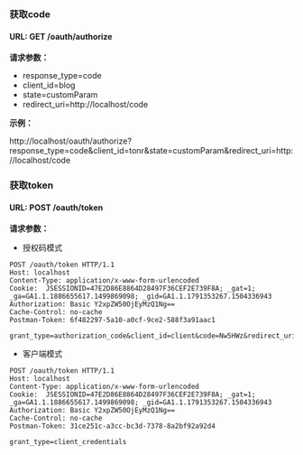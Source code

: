 ### 获取code

#### URL: GET /oauth/authorize

**请求参数：**

- response_type=code
- client_id=blog
- state=customParam
- redirect_uri=http://localhost/code

**示例：**

http://localhost/oauth/authorize?response_type=code&client_id=tonr&state=customParam&redirect_uri=http://localhost/code

### 获取token

#### URL: POST /oauth/token

**请求参数：**
- 授权码模式
```
POST /oauth/token HTTP/1.1
Host: localhost
Content-Type: application/x-www-form-urlencoded
Cookie:  JSESSIONID=47E2D86E8864D28497F36CEF2E739F8A; _gat=1; _ga=GA1.1.1886655617.1499869098; _gid=GA1.1.1791353267.1504336943
Authorization: Basic Y2xpZW50OjEyMzQ1Ng==
Cache-Control: no-cache
Postman-Token: 6f482297-5a10-a0cf-9ce2-588f3a91aac1

grant_type=authorization_code&client_id=client&code=Nw5HWz&redirect_uri=http%3A%2F%2Flocalhost%2Fcode
```
- 客户端模式
```
POST /oauth/token HTTP/1.1
Host: localhost
Content-Type: application/x-www-form-urlencoded
Cookie:  JSESSIONID=47E2D86E8864D28497F36CEF2E739F8A; _gat=1; _ga=GA1.1.1886655617.1499869098; _gid=GA1.1.1791353267.1504336943
Authorization: Basic Y2xpZW50OjEyMzQ1Ng==
Cache-Control: no-cache
Postman-Token: 31ce251c-a3cc-bc3d-7378-8a2bf92a92d4

grant_type=client_credentials
```